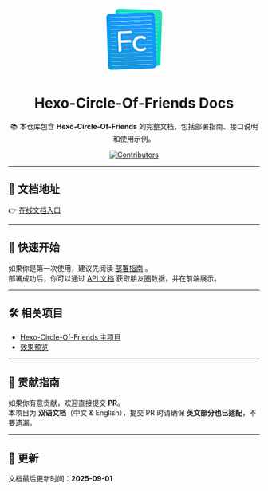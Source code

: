 <p align="center">
  <img src="./public/logo.png" alt="Hexo Circle Of Friends Logo" width="120" />
</p>

<h1 align="center">Hexo-Circle-Of-Friends Docs</h1>

<p align="center">
  📚 本仓库包含 <b>Hexo-Circle-Of-Friends</b> 的完整文档，包括部署指南、接口说明和使用示例。  
</p>

<p align="center">
  <a href="https://github.com/Rock-Candy-Tea/hexo-circle-of-friends/graphs/contributors">
    <img src="https://img.shields.io/github/contributors/Rock-Candy-Tea/hexo-circle-of-friends?color=blue&style=for-the-badge" alt="Contributors" />
  </a>
</p>

---

## 📖 文档地址

👉 [在线文档入口](https://fcircle-doc.yyyzyyyz.cn/#/)  

---

## 🚀 快速开始

如果你是第一次使用，建议先阅读 [部署指南](https://fcircle-doc.yyyzyyyz.cn/#/deployment/) 。  
部署成功后，你可以通过 [API 文档](https://fcircle-doc.yyyzyyyz.cn/#/api/) 获取朋友圈数据，并在前端展示。  

---

## 🛠️ 相关项目

- [Hexo-Circle-Of-Friends 主项目](https://github.com/Rock-Candy-Tea/hexo-circle-of-friends)  
- [效果预览](https://fcircle-doc.yyyzyyyz.cn/#/preview)  

---

## 🤝 贡献指南

如果你有意贡献，欢迎直接提交 **PR**。  
本项目为 **双语文档**（中文 & English），提交 PR 时请确保 **英文部分也已适配**，不要遗漏。  

---

## 📅 更新

文档最后更新时间：**2025-09-01**  
